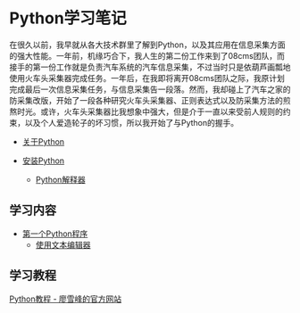 # Python学习笔记

在很久以前，我早就从各大技术群里了解到Python，以及其应用在信息采集方面的强大性能。一年前，机缘巧合下，我人生的第二份工作来到了08cms团队，而接手的第一份工作就是负责汽车系统的汽车信息采集，不过当时只是依葫芦画瓢地使用火车头采集器完成任务。一年后，在我即将离开08cms团队之际，我原计划完成最后一次信息采集任务，与信息采集告一段落。然而，我却碰上了汽车之家的防采集改版，开始了一段各种研究火车头采集器、正则表达式以及防采集方法的煎熬时光。或许，火车头采集器比我想象中强大，但是介于一直以来受前人规则的约束，以及个人爱造轮子的坏习惯，所以我开始了与Python的握手。

- [关于Python](https://github.com/HikingTsang/iPython/blob/master/%E5%85%B3%E4%BA%8EPython/%E5%85%B3%E4%BA%8EPython.md "关于Python")

- [安装Python](https://github.com/HikingTsang/iPython/blob/master/%E5%AE%89%E8%A3%85Python/%E5%AE%89%E8%A3%85Python.md "安装Python")
    - [Python解释器](https://github.com/HikingTsang/iPython/blob/master/%E5%AE%89%E8%A3%85Python/%E5%AE%89%E8%A3%85Python.md "Python解释器")

## 学习内容
- [第一个Python程序]()
    - [使用文本编辑器]()


## 学习教程
[Python教程 - 廖雪峰的官方网站](https://www.liaoxuefeng.com/wiki/0014316089557264a6b348958f449949df42a6d3a2e542c000/ "Python教程 - 廖雪峰的官方网站")
